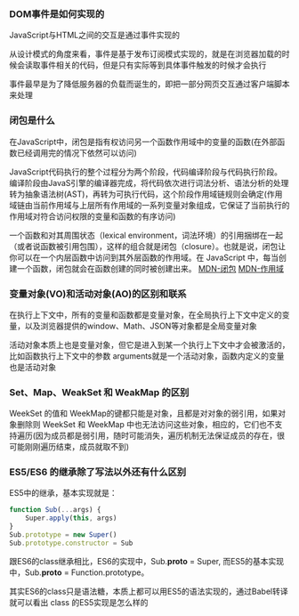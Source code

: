 ### DOM事件是如何实现的
JavaScript与HTML之间的交互是通过事件实现的

从设计模式的角度来看，事件是基于发布订阅模式实现的，就是在浏览器加载的时候会读取事件相关的代码，但是只有实际等到具体事件触发的时候才会执行

事件最早是为了降低服务器的负载而诞生的，即把一部分网页交互通过客户端脚本来处理

### 闭包是什么
在JavaScript中，闭包是指有权访问另一个函数作用域中的变量的函数(在外部函数已经调用完的情况下依然可以访问)

JavaScript代码执行的整个过程分为两个阶段，代码编译阶段与代码执行阶段。编译阶段由JavaS引擎的编译器完成，将代码依次进行词法分析、语法分析的处理转为抽象语法树(AST)，再转为可执行代码，这个阶段作用域链规则会确定(作用域链由当前作用域与上层所有作用域的一系列变量对象组成，它保证了当前执行的作用域对符合访问权限的变量和函数的有序访问)

一个函数和对其周围状态（lexical environment，词法环境）的引用捆绑在一起（或者说函数被引用包围），这样的组合就是闭包（closure）。也就是说，闭包让你可以在一个内层函数中访问到其外层函数的作用域。在 JavaScript 中，每当创建一个函数，闭包就会在函数创建的同时被创建出来。
[MDN-闭包](https://developer.mozilla.org/zh-CN/docs/Web/JavaScript/Closures)
[MDN-作用域](https://developer.mozilla.org/zh-CN/docs/Glossary/Scope)

### 变量对象(VO)和活动对象(AO)的区别和联系
在执行上下文中，所有的变量和函数都是变量对象，在全局执行上下文中定义的变量，以及浏览器提供的window、Math、JSON等对象都是全局变量对象

活动对象本质上也是变量对象，但它是进入到某一个执行上下文中才会被激活的，比如函数执行上下文中的参数 arguments就是一个活动对象，函数内定义的变量也是活动对象

### Set、Map、WeakSet 和 WeakMap 的区别
WeekSet 的值和 WeekMap的键都只能是对象，且都是对对象的弱引用，如果对象删除则 WeekSet 和 WeekMap 中也无法访问这些对象，相应的，它们也不支持遍历(因为成员都是弱引用，随时可能消失，遍历机制无法保证成员的存在，很可能刚刚遍历结束，成员就取不到)

### ES5/ES6 的继承除了写法以外还有什么区别
ES5中的继承，基本实现就是：
```javascript
function Sub(...args) {
    Super.apply(this, args)
}
Sub.prototype = new Super()
Sub.prototype.constructor = Sub
```
跟ES6的class继承相比，ES6的实现中，Sub.__proto__ = Super, 而ES5的基本实现中，Sub.__proto__ = Function.prototype。

其实ES6的class只是语法糖，本质上都可以用ES5的语法实现的，通过Babel转译就可以看出 class 的ES5实现是怎么样的